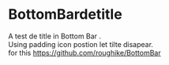 # BottomBardetitle
A test de title in Bottom Bar .<br>
Using padding icon postion let tilte disapear.<br>
for this https://github.com/roughike/BottomBar

